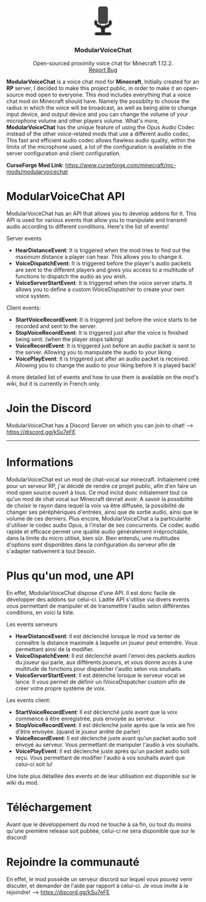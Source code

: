 <p align="center">
  <a href="https://github.com/Nathanael2611/ModularVoiceChat">
    <img src="micro.png" alt="micro" width="80" height="80">
  </a>

  <h3 align="center">ModularVoiceChat</h3>

  <p align="center">
    Open-sourced proximity voice chat for Minecraft 1.12.2.
    <br />
    <a href="https://github.com/Nathanael2611/ModularVoiceChat/issues">Report Bug</a>
  </p>
</p>


**ModularVoiceChat** is a voice chat mod for **Minecraft**, Initially created for an **RP** server, I decided to make this project public, in order to make it an open-source mod open to everyone. This mod includes everything that a voice chat mod on Minecraft should have.
Namely the possiblity to choose the radius in which the voice will be broadcast, as well as being able to change input device, and output device and you can change the volume of your microphone volume and other players volume. What's more, **ModularVoiceChat** has the unique feature of using the Opus Audio Codec instead of the other voice-related mods that use a different audio codec, This fast and efficient audio codec allows flawless audio quality, within the limits of the microphone used, a lot of the configuration is  available in the server configuration and client configuration.

**CurseForge Mod Link**: https://www.curseforge.com/minecraft/mc-mods/modularvoicechat

# ModularVoiceChat API
ModularVoiceChat has an API that allows you to develop addons for it.
This API is used for various events that allow you to manipulate and transmit audio according to different conditions.
Here's the list of events!

Server events
 - **HearDistanceEvent**: It is triggered when the mod tries to find out the maximum distance a player can hear. This allows you to change it.
 - **VoiceDispatchEvent**: It is triggered before the player's audio packets are sent to the different players and gives you access to a multitude of functions to dispatch the audio as you wish.
 - **VoiceServerStartEvent**: It is triggered when the voice server starts. It allows you to define a custom IVoiceDispatcher to create your own voice system.

Client events:
 - **StartVoiceRecordEvent**: It is triggered just before the voice starts to be recorded and sent to the server.
 - **StopVoiceRecordEvent**: It is triggered just after the voice is finished being sent. (when the player stops talking)
 - **VoiceRecordEvent**: It is triggered just before an audio packet is sent to the server. Allowing you to manipulate the audio to your liking.
 - **VoicePlayEvent**: It is triggered just after an audio packet is received. Allowing you to change the audio to your liking before it is played back!

A more detailed list of events and how to use them is available on the mod's wiki, but it is currently in French only.

# Join the Discord
ModularVoiceChat has a Discord Server on which you can join to chat!
--> https://discord.gg/kSu7eFE


______________
# Informations
ModularVoiceChat est un mod de chat-vocal sur minecraft. Initialement créé pour un serveur RP, j'ai décidé de rendre ce projet public, afin d'en faire un mod open source ouvert à tous.
Ce mod inclut donc initialement tout ce qu'un mod de chat vocal sur Minecraft devrait avoir. A savoir la possibilité de choisir le rayon dans lequel la voix va être diffusée, la possibilité de changer ses péréphériques d'entrées, ainsi que de sortie audio, ainsi que le volume de ces derniers.
Plus encore, ModularVoiceChat a la particularité d'utiliser le codec audio Opus, à l'instar de ses concurrents. Ce codec audio rapide et efficace permet une qualité audio généralement irréprochable, dans la limite du micro utilisé, bien sûr.
Bien entendu, une multitudes d'options sont disponibles dans la configuration du serveur afin de s'adapter nativement à tout besoin.

# Plus qu'un mod, une API
En effet, ModularVoiceChat dispose d'une API. Il est donc facile de développer des addons sur celui-ci.
Ladite API s'utilise via divers events vous permettant de manipuler et de transmettre l'audio selon différentes conditions, en voici la liste.

Les events serveurs
 - **HearDistanceEvent**: Il est déclenché lorsque le mod va tenter de connaître la distance maximale à laquelle un joueur peut entendre. Vous permettant ainsi de la modifier.
 - **VoiceDispatchEvent**: Il est déclenché avant l'envoi des packets audios du joueur qui parle, aux différents joueurs, et vous donne accès à une multitude de fonctions pour dispatcher l'audio selon vos souhaits.
 - **VoiceServerStartEvent**: Il est délenché lorsque le serveur vocal se lance. Il vous permet de définir un IVoiceDispatcher custom afin de créer votre propre système de voix.

Les events client:
 - **StartVoiceRecordEvent**: Il est déclenché juste avant que la voix commence à être enregistrée, puis envoyée au serveur.
 - **StopVoiceRecordEvent**: Il est déclenché juste après que la voix aie fini d'être envoyée. (quand le joueur arrête de parler)
 - **VoiceRecordEvent**: Il est déclenché juste avant qu'un packet audio soit envoyé au serveur. Vous permettant de manipuler l'audio à vos souhaits.
 - **VoicePlayEvent**: Il est déclenché juste après qu'un packet audio soit reçu. Vous permettant de modifier l'audio à vos souhaits avant que celui-ci soit lu!

Une liste plus détaillée des events et de leur utilisation est disponible sur le wiki du mod.

# Téléchargement
Avant que le développement du mod ne touche à sa fin, ou tout du moins qu'une première release soit publiée, celui-ci ne sera disponible que sur le discord!

# Rejoindre la communauté
En effet, le mod possède un serveur discord sur lequel vous pouvez venir discuter, et demander de l'aide par rapport à celui-ci.
Je vous invite à le rejoindre!
--> https://discord.gg/kSu7eFE
